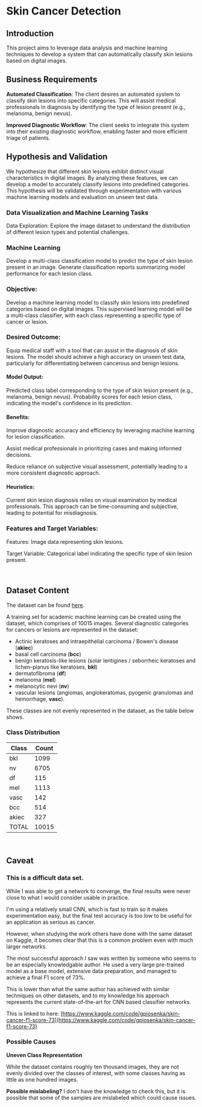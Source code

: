 
# Skin Cancer Detection

## Introduction
This project aims to leverage data analysis and machine learning techniques to develop a system that can automatically classify skin lesions based on digital images.

## Business Requirements
__Automated Classification__: The client desires an automated system to classify skin lesions into specific categories. This will assist medical professionals in diagnosis by identifying the type of lesion present (e.g., melanoma, benign nevus).

__Improved Diagnostic Workflow__: The client seeks to integrate this system into their existing diagnostic workflow, enabling faster and more efficient triage of patients.

## Hypothesis and Validation
We hypothesize that different skin lesions exhibit distinct visual characteristics in digital images. By analyzing these features, we can develop a model to accurately classify lesions into predefined categories. This hypothesis will be validated through experimentation with various machine learning models and evaluation on unseen test data.

### Data Visualization and Machine Learning Tasks
Data Exploration: Explore the image dataset to understand the distribution of different lesion types and potential challenges.

### Machine Learning

Develop a multi-class classification model to predict the type of skin lesion present in an image.
Generate classification reports summarizing model performance for each lesion class.


### Objective:
Develop a machine learning model to classify skin lesions into predefined categories based on digital images. This supervised learning model will be a multi-class classifier, with each class representing a specific type of cancer or lesion.

### Desired Outcome:

Equip medical staff with a tool that can assist in the diagnosis of skin lesions. The model should achieve a high accuracy on unseen test data, particularly for differentiating between cancerous and benign lesions.

#### Model Output:
Predicted class label corresponding to the type of skin lesion present (e.g., melanoma, benign nevus).
Probability scores for each lesion class, indicating the model's confidence in its prediction.

#### Benefits:
Improve diagnostic accuracy and efficiency by leveraging machine learning for lesion classification.

Assist medical professionals in prioritizing cases and making informed decisions.

Reduce reliance on subjective visual assessment, potentially leading to a more consistent diagnostic approach.

#### Heuristics:
Current skin lesion diagnosis relies on visual examination by medical professionals.  This approach can be time-consuming and subjective, leading to potential for misdiagnosis.


### Features and Target Variables:

Features: Image data representing skin lesions.

Target Variable: Categorical label indicating the specific type of skin lesion present.





<br>



## Dataset Content

The dataset can be found [here](https://www.kaggle.com/datasets/farjanakabirsamanta/skin-cancer-dataset). 

A training set for academic machine learning can be created using the dataset, which comprises of 10015 images. Several diagnostic categories for cancers or lesions are represented in the dataset:

* Actinic keratoses and intraepithelial carcinoma / Bowen's disease (__akiec__)
* basal cell carcinoma (__bcc__)
* benign keratosis-like lesions (solar lentigines / seborrheic keratoses and lichen-planus like keratoses, __bkl__)
* dermatofibroma (__df__)
* melanoma (__mel__)
* melanocytic nevi (__nv__)
* vascular lesions (angiomas, angiokeratomas, pyogenic granulomas and hemorrhage, __vasc__).

These classes are not evenly represented in the dataset, as the table below shows.

### Class Distribution

|Class|Count|
|-|-|
|bkl | 1099
|nv | 6705
|df | 115
|mel | 1113
|vasc | 142
|bcc | 514
|akiec | 327
|TOTAL | 10015

  <br>

## Caveat
### This is a difficult data set.
While I was able to get a network to converge, the final results were never close to what I would consider usable in practice.

I'm using a relatively small CNN, which is fast to train so it makes experimentation easy, but the final test accuracy is too low to be useful for an application as serious as cancer.

However, when studying the work others have done with the same dataset on Kaggle, it becomes clear that this is a common problem even with much larger networks.

The most successful approach I saw was written by someone who seems to be an especially knowledgable author. He used a very large pre-trained model as a base model, extensive data preparation, and managed to achieve a final F1 score of 73%.

This is lower than what the same author has achieved with similar techniques on other datasets, and to my knowledge his approach represents the current state-of-the-art for CNN based classifier networks. 

This is linked to here: [https://www.kaggle.com/code/gpiosenka/skin-cancer-f1-score-73](https://www.kaggle.com/code/gpiosenka/skin-cancer-f1-score-73)

### Possible Causes

**Uneven Class Representation**

While the dataset contains roughly ten thousand images, they are not evenly divided over the classes of interest, with some classes having as little as one hundred images.

**Possible mislabeling?**
I don't have the knowledge to check this, but it is possible that some of the samples are mislabeled which could cause issues.

